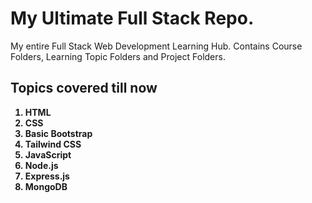 # My Ultimate Full Stack Repo.

My entire Full Stack Web Development Learning Hub. Contains Course Folders, Learning Topic Folders and Project Folders.

## Topics covered till now

<strong><ol>

  <li>HTML</li>
  <li>CSS</li>
  <li>Basic Bootstrap</li>
  <li>Tailwind CSS</li>
  <li>JavaScript</li>
  <li>Node.js</li>
  <li>Express.js</li>
  <li>MongoDB</li>
</ol></strong>
